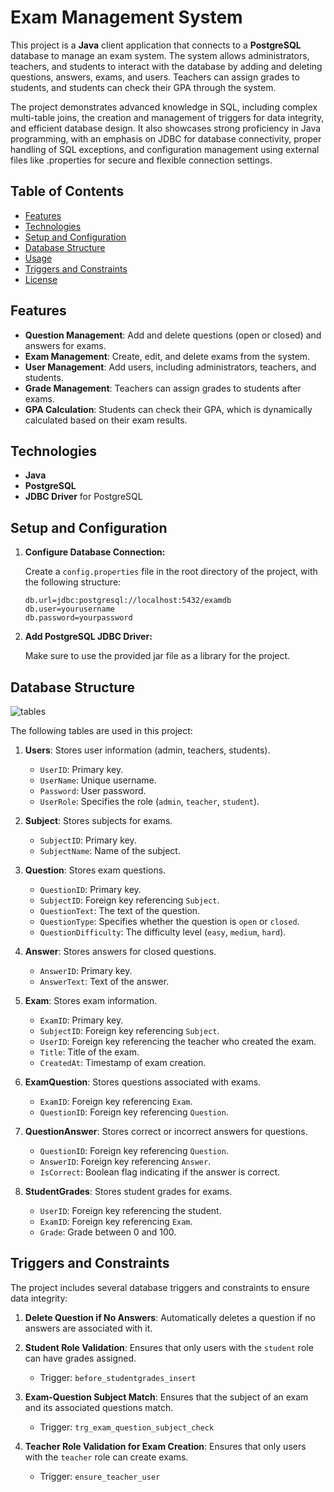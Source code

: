 # Exam Management System

This project is a **Java** client application that connects to a **PostgreSQL** database to manage an exam system. The system allows administrators, teachers, and students to interact with the database by adding and deleting questions, answers, exams, and users. Teachers can assign grades to students, and students can check their GPA through the system.

The project demonstrates advanced knowledge in SQL, including complex multi-table joins, the creation and management of triggers for data integrity, and efficient database design. It also showcases strong proficiency in Java programming, with an emphasis on JDBC for database connectivity, proper handling of SQL exceptions, and configuration management using external files like .properties for secure and flexible connection settings.

## Table of Contents

- [Features](#features)
- [Technologies](#technologies)
- [Setup and Configuration](#setup-and-configuration)
- [Database Structure](#database-structure)
- [Usage](#usage)
- [Triggers and Constraints](#triggers-and-constraints)
- [License](#license)

## Features

- **Question Management**: Add and delete questions (open or closed) and answers for exams.
- **Exam Management**: Create, edit, and delete exams from the system.
- **User Management**: Add users, including administrators, teachers, and students.
- **Grade Management**: Teachers can assign grades to students after exams.
- **GPA Calculation**: Students can check their GPA, which is dynamically calculated based on their exam results.

## Technologies

- **Java**
- **PostgreSQL**
- **JDBC Driver** for PostgreSQL

## Setup and Configuration

1. **Configure Database Connection:**

   Create a `config.properties` file in the root directory of the project, with the following structure:
   ```properties
   db.url=jdbc:postgresql://localhost:5432/examdb
   db.user=yourusername
   db.password=yourpassword
   ```

2. **Add PostgreSQL JDBC Driver:**

   Make sure to use the provided jar file as a library for the project.

## Database Structure

![tables](https://github.com/user-attachments/assets/96bbd5cb-b7c3-44f2-b155-181bb9f57516)


The following tables are used in this project:

1. **Users**: Stores user information (admin, teachers, students).
   - `UserID`: Primary key.
   - `UserName`: Unique username.
   - `Password`: User password.
   - `UserRole`: Specifies the role (`admin`, `teacher`, `student`).

2. **Subject**: Stores subjects for exams.
   - `SubjectID`: Primary key.
   - `SubjectName`: Name of the subject.

3. **Question**: Stores exam questions.
   - `QuestionID`: Primary key.
   - `SubjectID`: Foreign key referencing `Subject`.
   - `QuestionText`: The text of the question.
   - `QuestionType`: Specifies whether the question is `open` or `closed`.
   - `QuestionDifficulty`: The difficulty level (`easy`, `medium`, `hard`).

4. **Answer**: Stores answers for closed questions.
   - `AnswerID`: Primary key.
   - `AnswerText`: Text of the answer.

5. **Exam**: Stores exam information.
   - `ExamID`: Primary key.
   - `SubjectID`: Foreign key referencing `Subject`.
   - `UserID`: Foreign key referencing the teacher who created the exam.
   - `Title`: Title of the exam.
   - `CreatedAt`: Timestamp of exam creation.

6. **ExamQuestion**: Stores questions associated with exams.
   - `ExamID`: Foreign key referencing `Exam`.
   - `QuestionID`: Foreign key referencing `Question`.

7. **QuestionAnswer**: Stores correct or incorrect answers for questions.
   - `QuestionID`: Foreign key referencing `Question`.
   - `AnswerID`: Foreign key referencing `Answer`.
   - `IsCorrect`: Boolean flag indicating if the answer is correct.

8. **StudentGrades**: Stores student grades for exams.
   - `UserID`: Foreign key referencing the student.
   - `ExamID`: Foreign key referencing `Exam`.
   - `Grade`: Grade between 0 and 100.

## Triggers and Constraints

The project includes several database triggers and constraints to ensure data integrity:

1. **Delete Question if No Answers**: Automatically deletes a question if no answers are associated with it.
   
2. **Student Role Validation**: Ensures that only users with the `student` role can have grades assigned.
   - Trigger: `before_studentgrades_insert`

3. **Exam-Question Subject Match**: Ensures that the subject of an exam and its associated questions match.
   - Trigger: `trg_exam_question_subject_check`

4. **Teacher Role Validation for Exam Creation**: Ensures that only users with the `teacher` role can create exams.
   - Trigger: `ensure_teacher_user`
